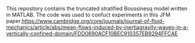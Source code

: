 This repository contains the truncated stratified Boussinesq model written in MATLAB. The code was used to confuct experiments in this JFM paper.https://www.cambridge.org/core/journals/journal-of-fluid-mechanics/article/abs/mean-flows-induced-by-inertiagravity-waves-in-a-vertically-confined-domain/FDD0690ACF10BEC910357EB9294FFCAE
